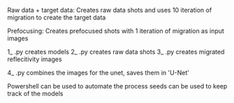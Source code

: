 Raw data + target data:
Creates raw data shots and uses 10 iteration of migration to create the target data

Prefocusing:
Creates prefocused shots with 1 iteration of migration as input images

1_ .py creates models
2_ .py creates raw data shots
3_ .py creates migrated reflecitivity images

4_ .py combines the images for the unet, saves them in 'U-Net'

Powershell can be used to automate the process
seeds can be used to keep track of the models

